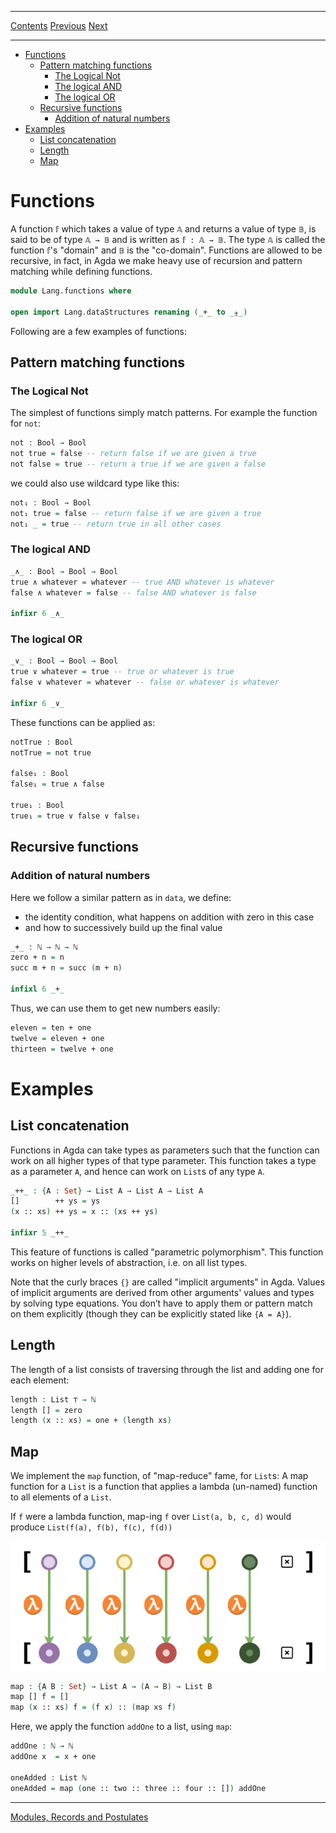 ****
[Contents](contents.html)
[Previous](Lang.dataStructures.html)
[Next](Lang.other.html)

<!-- START doctoc generated TOC please keep comment here to allow auto update -->
<!-- DON'T EDIT THIS SECTION, INSTEAD RE-RUN doctoc TO UPDATE -->
****

- [Functions](#functions)
  - [Pattern matching functions](#pattern-matching-functions)
    - [The Logical Not](#the-logical-not)
    - [The logical AND](#the-logical-and)
    - [The logical OR](#the-logical-or)
  - [Recursive functions](#recursive-functions)
    - [Addition of natural numbers](#addition-of-natural-numbers)
- [Examples](#examples)
  - [List concatenation](#list-concatenation)
  - [Length](#length)
  - [Map](#map)

<!-- END doctoc generated TOC please keep comment here to allow auto update -->


# Functions

A function `𝕗` which takes a value of type `𝔸` and returns a value of type `𝔹`, is said to be of type `𝔸 → 𝔹` and is written as `𝕗 : 𝔸 → 𝔹`. The type `𝔸` is called the function `𝕗`'s "domain" and `𝔹` is the "co-domain". Functions are allowed to be recursive, in fact, in Agda we make heavy use of recursion and pattern matching while defining functions.

```agda
module Lang.functions where

open import Lang.dataStructures renaming (_+_ to _⨦_)
```

Following are a few examples of functions:

## Pattern matching functions

### The Logical Not

The simplest of functions simply match patterns. For example the function for `not`:

```agda
not : Bool → Bool
not true = false -- return false if we are given a true
not false = true -- return a true if we are given a false
```

we could also use wildcard type like this:

```agda
not₁ : Bool → Bool
not₁ true = false -- return false if we are given a true
not₁ _ = true -- return true in all other cases
```

### The logical AND

```agda
_∧_ : Bool → Bool → Bool
true ∧ whatever = whatever -- true AND whatever is whatever
false ∧ whatever = false -- false AND whatever is false

infixr 6 _∧_
```

### The logical OR

```agda
_∨_ : Bool → Bool → Bool
true ∨ whatever = true -- true or whatever is true
false ∨ whatever = whatever -- false or whatever is whatever

infixr 6 _∨_
```

These functions can be applied as:

```agda
notTrue : Bool
notTrue = not true

false₁ : Bool
false₁ = true ∧ false

true₁ : Bool
true₁ = true ∨ false ∨ false₁
```

## Recursive functions

### Addition of natural numbers

Here we follow a similar pattern as in `data`, we define:

- the identity condition, what happens on addition with zero in this case
- and how to successively build up the final value

```agda
_+_ : ℕ → ℕ → ℕ
zero + n = n
succ m + n = succ (m + n)

infixl 6 _+_
```
Thus, we can use them to get new numbers easily:

```agda
eleven = ten + one
twelve = eleven + one
thirteen = twelve + one
```

# Examples

## List concatenation

Functions in Agda can take types as parameters such that the function can work on all higher types of that type parameter. This function takes a type as a parameter `A`, and hence can work on `List`s of any type `A`.

```agda
_++_ : {A : Set} → List A → List A → List A
[]        ++ ys = ys
(x :: xs) ++ ys = x :: (xs ++ ys)

infixr 5 _++_
```

This feature of functions is called "parametric polymorphism". This function works on higher levels of abstraction, i.e. on all list types.

Note that the curly braces `{}` are called "implicit arguments" in Agda. Values of implicit arguments are derived from other arguments' values and types by solving type equations. You don’t have to apply them or pattern match on them explicitly (though they can be explicitly stated like `{A = A}`).

## Length

The length of a list consists of traversing through the list and adding one for each element:

```agda
length : List ⊤ → ℕ
length [] = zero
length (x :: xs) = one + (length xs)
```

## Map

We implement the `map` function, of "map-reduce" fame, for `List`s:
A map function for a `List` is a function that applies a lambda (un-named) function to all elements of a `List`.

If `f` were a lambda function, map-ing `f` over `List(a, b, c, d)` would produce `List(f(a), f(b), f(c), f(d))`

![Figure 1: Map](../artwork/map.png)

```agda
map : {A B : Set} → List A → (A → B) → List B
map [] f = []
map (x :: xs) f = (f x) :: (map xs f)
```

Here, we apply the function `addOne` to a list, using `map`:

```agda
addOne : ℕ → ℕ
addOne x  = x + one

oneAdded : List ℕ
oneAdded = map (one :: two :: three :: four :: []) addOne
```


****
[Modules, Records and Postulates](./Lang.other.html)
